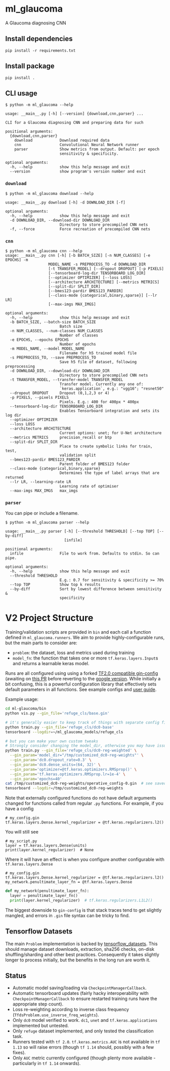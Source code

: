 ml_glaucoma
===========
A Glaucoma diagnosing CNN

## Install dependencies

    pip install -r requirements.txt

## Install package

    pip install .

## CLI usage

    $ python -m ml_glaucoma --help

    usage: __main__.py [-h] [--version] {download,cnn,parser} ...

    CLI for a Glaucoma diagnosing CNN and preparing data for such

    positional arguments:
      {download,cnn,parser}
        download            Download required data
        cnn                 Convolutional Neural Network runner
        parser              Show metrics from output. Default: per epoch
                            sensitivity & specificity.

    optional arguments:
      -h, --help            show this help message and exit
      --version             show program's version number and exit


### `download`

    $ python -m ml_glaucoma download --help

    usage: __main__.py download [-h] -d DOWNLOAD_DIR [-f]

    optional arguments:
      -h, --help            show this help message and exit
      -d DOWNLOAD_DIR, --download-dir DOWNLOAD_DIR
                            Directory to store precompiled CNN nets
      -f, --force           Force recreation of precompiled CNN nets

### `cnn`

    $ python -m ml_glaucoma cnn --help
    usage: __main__.py cnn [-h] [-b BATCH_SIZE] [-n NUM_CLASSES] [-e EPOCHS] -m
                       MODEL_NAME -s PREPROCESS_TO -d DOWNLOAD_DIR
                       [-t TRANSFER_MODEL] [--dropout DROPOUT] [-p PIXELS]
                       [--tensorboard-log-dir TENSORBOARD_LOG_DIR]
                       [--optimizer OPTIMIZER] [--loss LOSS]
                       [--architecture ARCHITECTURE] [--metrics METRICS]
                       [--split-dir SPLIT_DIR]
                       [--bmes123-pardir BMES123_PARDIR]
                       [--class-mode {categorical,binary,sparse}] [--lr LR]
                       [--max-imgs MAX_IMGS]

    optional arguments:
      -h, --help            show this help message and exit
      -b BATCH_SIZE, --batch-size BATCH_SIZE
                            Batch size
      -n NUM_CLASSES, --num-classes NUM_CLASSES
                            Number of classes
      -e EPOCHS, --epochs EPOCHS
                            Number of epochs
      -m MODEL_NAME, --model MODEL_NAME
                            Filename for h5 trained model file
      -s PREPROCESS_TO, --save PREPROCESS_TO
                            Save h5 file of dataset, following preprocessing
      -d DOWNLOAD_DIR, --download-dir DOWNLOAD_DIR
                            Directory to store precompiled CNN nets
      -t TRANSFER_MODEL, --transfer-model TRANSFER_MODEL
                            Transfer model. Currently any one of:
                            `keras.application`, e.g.: "vgg16"; "resnet50"
      --dropout DROPOUT     Dropout (0,1,2,3 or 4)
      -p PIXELS, --pixels PIXELS
                            Pixels. E.g.: 400 for 400px * 400px
      --tensorboard-log-dir TENSORBOARD_LOG_DIR
                            Enables Tensorboard integration and sets its log dir
      --optimizer OPTIMIZER
      --loss LOSS
      --architecture ARCHITECTURE
                            Current options: unet; for U-Net architecture
      --metrics METRICS     precision_recall or btp
      --split-dir SPLIT_DIR
                            Place to create symbolic links for train, test,
                            validation split
      --bmes123-pardir BMES123_PARDIR
                            Parent folder of BMES123 folder
      --class-mode {categorical,binary,sparse}
                            Determines the type of label arrays that are returned
      --lr LR, --learning-rate LR
                            Learning rate of optimiser
      --max-imgs MAX_IMGS   max_imgs

### `parser`
You can pipe or include a filename.

    $ python -m ml_glaucoma parser --help

    usage: __main__.py parser [-h] [--threshold THRESHOLD] [--top TOP] [--by-diff]
                              [infile]

    positional arguments:
      infile                File to work from. Defaults to stdin. So can pipe.

    optional arguments:
      -h, --help            show this help message and exit
      --threshold THRESHOLD
                            E.g.: 0.7 for sensitivity & specificity >= 70%
      --top TOP             Show top k results
      --by-diff             Sort by lowest difference between sensitivity &
                            specificity

# V2 Project Structure

Training/validation scripts are provided in `bin` and each call a function defined in `ml_glaucoma.runners`. We aim to provide highly-configurable runs, but the main parts to consider are:

* `problem`: the dataset, loss and metrics used during training
* `model_fn`: the function that takes one or more `tf.keras.layers.Input`s and returns a learnable keras model.

Runs are all configured using using a forked [TF2.0 compatible gin-config](https://github.com/jackd/gin-config/tree/tf2) (awaiting on [this PR](https://github.com/google/gin-config/pull/17) before reverting to the [google version](https://github.com/google/gin-config.git). While initially a bit confusing, this is a powerful configuration library that effectively sets default parameters in all functions. See example configs and [user guide](https://github.com/google/gin-config/blob/master/docs/index.md).

Example usage:

```bash
cd ml-glaucoma/bin
python vis.py --gin_file='refuge_cls/base.gin'

# it's generally easier to keep track of things with separate config files
python train.py --gin_file='refuge_cls/dc0-base'
tensorboard --logdir=~/ml_glaucoma_models/refuge_cls

# but you can make your own custom tweaks
# Strongly consider changing the model_dir, otherwise you may have issues
python train.py --gin_file='refuge_cls/dc0-reg-weighted' \
  --gin_param='model_dir="/tmp/customized_dc0-reg-weights"' \
  --gin_param='dc0.dropout_rate=0.3' \
  --gin_param='dc0.dense_units=(64, 32)' \
  --gin_param='optimizer=@tf.keras.optimizers.RMSprop()' \
  --gin_param='tf.keras.optimizers.RMSprop.lr=1e-4' \
  --gin_param='epochs=40'
cat /tmp/customized_dc0-reg-weights/operative_config-0.gin  # see saved config
tensorboard --logdir=/tmp/customized_dc0-reg-weights
```

Note that externally configured functions do not have default arguments changed for functions called from regular `.py` functions. For example, if you have a config

```
# my_config.gin
tf.keras.layers.Dense.kernel_regularizer = @tf.keras.regularizers.l2()
```

You will still see
```
# my_script.py
layer = tf.keras.layers.Dense(units)
print(layer.kernel_regularizer)  # None
```

Where it will have an effect is when you configure another configurable with `tf.keras.layers.Dense`
```
# my_config.gin
tf.keras.layers.Dense.kernel_regularizer = @tf.keras.regularizers.l2()
my_network.penultimate_layer_fn = @tf.keras.layers.Dense
```

```python
def my_network(penultimate_layer_fn):
  layer = penultimate_layer_fn()
  print(layer.kernel_regularizer)  # tf.keras.regularizers.L1L2()
```

The biggest downside to `gin-config` is that stack traces tend to get slightly mangled, and errors in `.gin` file syntax can be tricky to find.

## Tensorflow Datasets

The main `Problem` implementation is backed by [tensorflow_datasets](https://github.com/tensorflow/datasets). This should manage dataset downloads, extraction, sha256 checks, on-disk shuffling/sharding and other best practices. Consequently it takes slightly longer to process initially, but the benefits in the long run are worth it.

## Status

* Automatic model saving/loading via `CheckpointManagerCallback`.
* Automatic tensorboard updates (fairly hacky interoperability with `CheckpointManagerCallback` to ensure restarted training runs have the appropriate step count).
* Loss re-weighting according to inverse class frequency (`TfdsProblem.use_inverse_freq_weights`).
* Only `dc0` model verified to work. `dc1`, `unet` and `tf.keras.applications` implemented but untested.
* Only `refuge` dataset implemented, and only tested the classification task.
* Runners tested with `tf 2.0`. `tf.keras.metrics.AUC` is not available in `tf 1.13` so will raise errors (though `tf 1.14` should, possibly with a few fixes).
* Only `AUC` metric currently configured (though plenty more available - particularly in `tf 1.14` onwards).

